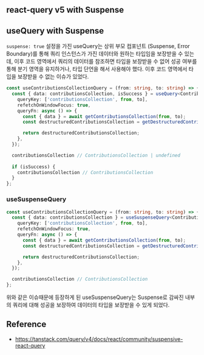 ## react-query v5 with Suspense

## useQuery with Suspense

`suspense: true` 설정을 가진 useQuery는 상위 부모 컴포넌트 (Suspense, Error Boundary)를 통해
쿼리 인스턴스가 가진 데이터와 원하는 타입임을 보장받을 수 있는데, 이후 코드 영역에서 쿼리의 데이터를 참조하면 
타입을 보장받을 수 없어 성공 여부를 통해 분기 영역을 유지하거나, 타입 단언을 해서 사용해야 했다.
이후 코드 영역에서 타입을 보장받을 수 없는 이슈가 있었다.

```ts
const useContributionsCollectionQuery = (from: string, to: string) => {
  const { data: contributionsCollection, isSuccess } = useQuery<ContributionsCollection, AxiosError>({
    queryKey: ['contributionsCollection', from, to],
    refetchOnWindowFocus: true,
    queryFn: async () => {
      const { data } = await getContributionsCollection(from, to);
      const destructuredContributionsCollection = getDestructuredContributionsCollection(data);

      return destructuredContributionsCollection;
    },
  });

  contributionsCollection // ContributionsCollection | undefined
  
  if (isSuccess) {
    contributionsCollection // ContributionsCollection
  }
};
```

### useSuspenseQuery

```ts
const useContributionsCollectionQuery = (from: string, to: string) => {
  const { data: contributionsCollection } = useSuspenseQuery<ContributionsCollection, AxiosError>({
    queryKey: ['contributionsCollection', from, to],
    refetchOnWindowFocus: true,
    queryFn: async () => {
      const { data } = await getContributionsCollection(from, to);
      const destructuredContributionsCollection = getDestructuredContributionsCollection(data);

      return destructuredContributionsCollection;
    },
  });

  contributionsCollection // ContributionsCollection
};
```

위와 같은 이슈때문에 등장하게 된 useSuspenseQuery는 Suspense로 감싸진 내부의 쿼리에 대해 성공을 보장하여
데이터의 타입을 보장받을 수 있게 되었다.

## Reference

- https://tanstack.com/query/v4/docs/react/community/suspensive-react-query
 
